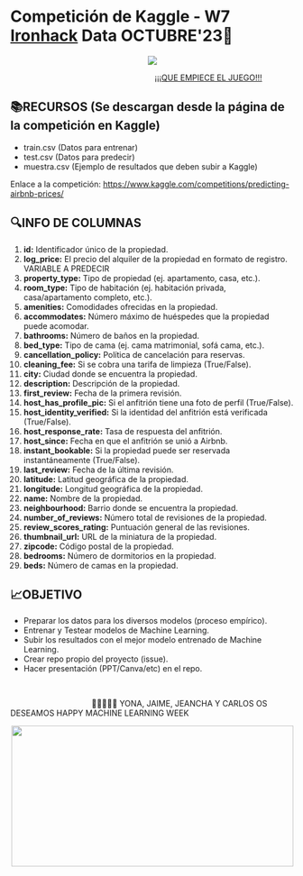 # Competición de Kaggle - W7 [Ironhack](https://www.ironhack.com/) Data OCTUBRE'23:snake: 


<p align="center"> <img src="https://p4.wallpaperbetter.com/wallpaper/949/904/16/cityscape-eagle-view-manhattan-new-york-city-wallpaper-preview.jpg">  </p>

&emsp;&emsp;&emsp;&emsp;&emsp;&emsp;&emsp;&emsp;&emsp;&emsp;&emsp;&emsp;&emsp;&emsp;&emsp;&emsp;&emsp;&emsp;  [¡¡¡QUE EMPIECE EL JUEGO!!!](
https://www.kaggle.com/competitions/predicting-airbnb-prices)  


## 📚RECURSOS (Se descargan desde la página de la competición en Kaggle)

- train.csv (Datos para entrenar)
- test.csv (Datos para predecir)
- muestra.csv (Ejemplo de resultados que deben subir a Kaggle)

Enlace a la competición: https://www.kaggle.com/competitions/predicting-airbnb-prices/


## 🔍INFO DE COLUMNAS 

1. **id:** Identificador único de la propiedad.
2. **log_price:** El precio del alquiler de la propiedad en formato de registro. VARIABLE A PREDECIR 
3. **property_type:** Tipo de propiedad (ej. apartamento, casa, etc.).
4. **room_type:** Tipo de habitación (ej. habitación privada, casa/apartamento completo, etc.).
5. **amenities:** Comodidades ofrecidas en la propiedad.
6. **accommodates:** Número máximo de huéspedes que la propiedad puede acomodar.
7. **bathrooms:** Número de baños en la propiedad.
8. **bed_type:** Tipo de cama (ej. cama matrimonial, sofá cama, etc.).
9. **cancellation_policy:** Política de cancelación para reservas.
10. **cleaning_fee:** Si se cobra una tarifa de limpieza (True/False).
11. **city:** Ciudad donde se encuentra la propiedad.
12. **description:** Descripción de la propiedad.
13. **first_review:** Fecha de la primera revisión.
14. **host_has_profile_pic:** Si el anfitrión tiene una foto de perfil (True/False).
15. **host_identity_verified:** Si la identidad del anfitrión está verificada (True/False).
16. **host_response_rate:** Tasa de respuesta del anfitrión.
17. **host_since:** Fecha en que el anfitrión se unió a Airbnb.
18. **instant_bookable:** Si la propiedad puede ser reservada instantáneamente (True/False).
19. **last_review:** Fecha de la última revisión.
20. **latitude:** Latitud geográfica de la propiedad.
21. **longitude:** Longitud geográfica de la propiedad.
22. **name:** Nombre de la propiedad.
23. **neighbourhood:** Barrio donde se encuentra la propiedad.
24. **number_of_reviews:** Número total de revisiones de la propiedad.
25. **review_scores_rating:** Puntuación general de las revisiones.
26. **thumbnail_url:** URL de la miniatura de la propiedad.
27. **zipcode:** Código postal de la propiedad.
28. **bedrooms:** Número de dormitorios en la propiedad.
29. **beds:** Número de camas en la propiedad.


## 📈OBJETIVO

- Preparar los datos para los diversos modelos (proceso empírico). 
- Entrenar y Testear modelos de Machine Learning.
- Subir los resultados con el mejor modelo entrenado de Machine Learning.
- Crear repo propio del proyecto (issue).
- Hacer presentación (PPT/Canva/etc) en el repo.

<br />

&emsp;&emsp;&emsp;&emsp;&emsp;&emsp;&emsp;&emsp;&emsp;&emsp; <bn > 💁🏻‍♀️💁🏻  YONA, JAIME, JEANCHA Y CARLOS OS DESEAMOS HAPPY MACHINE LEARNING WEEK  <bn />

<p align="center"> <img src="https://github.com/OrianAmpuero/Kaggle_Competition/blob/main/img/jijiji.gif" width="500" height="250">   </p>
